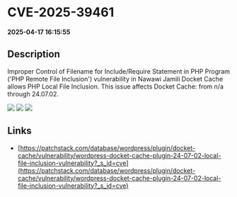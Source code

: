 # CVE-2025-39461

**2025-04-17 16:15:55**

## Description
Improper Control of Filename for Include/Require Statement in PHP Program ('PHP Remote File Inclusion') vulnerability in Nawawi Jamili Docket Cache allows PHP Local File Inclusion. This issue affects Docket Cache: from n/a through 24.07.02.

![](https://img.shields.io/static/v1?label=Score&message=7.5&color=red)
![](https://img.shields.io/static/v1?label=Severity&message=HIGH&color=red)
![](https://img.shields.io/static/v1?label=CWE&message=RFI&color=green)

## Links
- [https://patchstack.com/database/wordpress/plugin/docket-cache/vulnerability/wordpress-docket-cache-plugin-24-07-02-local-file-inclusion-vulnerability?_s_id=cve](https://patchstack.com/database/wordpress/plugin/docket-cache/vulnerability/wordpress-docket-cache-plugin-24-07-02-local-file-inclusion-vulnerability?_s_id=cve)
